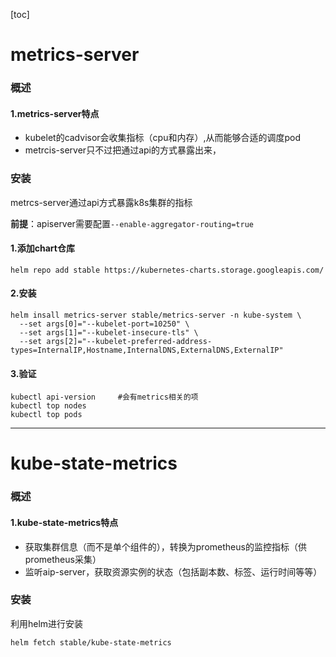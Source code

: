 [toc]
# metrics-server
### 概述
#### 1.metrics-server特点
* kubelet的cadvisor会收集指标（cpu和内存）,从而能够合适的调度pod
* metrcis-server只不过把通过api的方式暴露出来，
### 安装
metrcs-server通过api方式暴露k8s集群的指标

**前提**：apiserver需要配置`--enable-aggregator-routing=true`

#### 1.添加chart仓库
```shell
helm repo add stable https://kubernetes-charts.storage.googleapis.com/
```

#### 2.安装
```shell
helm insall metrics-server stable/metrics-server -n kube-system \
  --set args[0]="--kubelet-port=10250" \
  --set args[1]="--kubelet-insecure-tls" \
  --set args[2]="--kubelet-preferred-address-types=InternalIP,Hostname,InternalDNS,ExternalDNS,ExternalIP"
```

#### 3.验证
```shell
kubectl api-version     #会有metrics相关的项
kubectl top nodes
kubectl top pods
```

***

# kube-state-metrics

### 概述
#### 1.kube-state-metrics特点
* 获取集群信息（而不是单个组件的），转换为prometheus的监控指标（供prometheus采集）
* 监听aip-server，获取资源实例的状态（包括副本数、标签、运行时间等等）
### 安装
利用helm进行安装
```shell
helm fetch stable/kube-state-metrics
```
